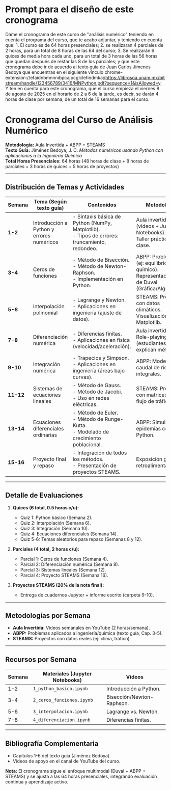# Prompt para el diseño de este cronograma

Dame el cronograma de este curso de "análisis numérico" teniendo en cuenta el programa del curso, que te acabo adjuntar, y teniendo en cuenta que: 1. El curso es de 64 horas presenciales; 2. se realizaran 4 parciales de 2 horas, para un total de 8 horas de las 64 del curso; 3. Se realizarán 6 quices de media hora cada uno, para un total de 3 horas de las 56 horas que quedan después de restar las 8 de los parciales;  y que este cronograma debe ir de acuerdo al texto guía de Juan Carlos Jimenes Bedoya que encuentras en el siguiente vínculo chrome-extension://efaidnbmnnnibpcajpcglclefindmkaj/https://librosoa.unam.mx/bitstream/handle/123456789/3416/MNPython.pdf?sequence=1&isAllowed=y. Y ten en cuenta para este cronograma, que el curso empieza el viernes  8 de agosto de 2025 en el horario de 2 a 6 de la tarde, es decir, se darán 4 horas de clase por semana, de un total de 16 semanas para el curso. 


# **Cronograma del Curso de Análisis Numérico**  
**Metodología:** Aula Invertida + ABPP + STEAMS  
**Texto Guía:** Jiménez Bedoya, J. C. *Métodos numéricos usando Python con aplicaciones a la Ingeniería Química*  
**Total Horas Presenciales:** 64 horas (48 horas de clase + 8 horas de parciales + 3 horas de quices + 5 horas de proyectos)  

---

## **Distribución de Temas y Actividades**  
| **Semana** | **Tema** (Según texto guía) | **Contenidos** | **Metodología** | **Evaluación** | **Horas** |  
|------------|-----------------------------|----------------|-----------------|----------------|-----------|  
| **1-2** | Introducción a Python y errores numéricos | - Sintaxis básica de Python (NumPy, Matplotlib).<br>- Tipos de errores: truncamiento, redondeo. | Aula invertida (videos + Jupyter Notebooks).<br>Taller práctico en clase. | Quiz 1 (Python básico). | 6 |  
| **3-4** | Ceros de funciones | - Método de Bisección.<br>- Método de Newton-Raphson.<br>- Implementación en Python. | ABPP: Problema real (ej: equilibrio químico).<br>Representaciones de Duval (Gráfica/Algebraica). | Parcial 1 (Bisección + Newton). | 6 |  
| **5-6** | Interpolación polinomial | - Lagrange y Newton.<br>- Aplicaciones en ingeniería (ajuste de datos). | STEAMS: Proyecto con datos climáticos.<br>Visualización con Matplotlib. | Quiz 2 (Interpolación). | 6 |  
| **7-8** | Diferenciación numérica | - Diferencias finitas.<br>- Aplicaciones en física (velocidad/aceleración). | Aula invertida + Role-playing (estudiantes explican métodos). | Parcial 2 (Diferenciación). | 6 |  
| **9-10** | Integración numérica | - Trapecios y Simpson.<br>- Aplicaciones en ingeniería (áreas bajo curvas). | ABPP: Modelar caudal de ríos con integrales. | Quiz 3 (Integración). | 6 |  
| **11-12** | Sistemas de ecuaciones lineales | - Método de Gauss.<br>- Método de Jacobi.<br>- Uso en redes eléctricas. | STEAMS: Proyecto con matrices (ej: flujo de tráfico). | Parcial 3 (Gauss + Jacobi). | 6 |  
| **13-14** | Ecuaciones diferenciales ordinarias | - Método de Euler.<br>- Método de Runge-Kutta.<br>- Modelado de crecimiento poblacional. | ABPP: Simulación de epidemias con Python. | Quiz 4 (Ecuaciones diferenciales). | 6 |  
| **15-16** | Proyecto final y repaso | - Integración de todos los métodos.<br>- Presentación de proyectos STEAMS. | Exposición grupal + retroalimentación. | Parcial 4 (Proyecto final). | 6 |  

---

## **Detalle de Evaluaciones**  
1. **Quices (6 total, 0.5 horas c/u):**  
   - Quiz 1: Python básico (Semana 2).  
   - Quiz 2: Interpolación (Semana 6).  
   - Quiz 3: Integración (Semana 10).  
   - Quiz 4: Ecuaciones diferenciales (Semana 14).  
   - Quiz 5-6: Temas aleatorios para repaso (Semanas 8 y 12).  

2. **Parciales (4 total, 2 horas c/u):**  
   - Parcial 1: Ceros de funciones (Semana 4).  
   - Parcial 2: Diferenciación numérica (Semana 8).  
   - Parcial 3: Sistemas lineales (Semana 12).  
   - Parcial 4: Proyecto STEAMS (Semana 16).  

3. **Proyectos STEAMS (20% de la nota final):**  
   - Entrega de cuadernos Jupyter + informe escrito (carpeta 9-10).  

---

## **Metodologías por Semana**  
- **Aula Invertida:** Videos semanales en YouTube (2 horas/semana).  
- **ABPP:** Problemas aplicados a ingeniería/química (texto guía, Cap. 3-5).  
- **STEAMS:** Proyectos con datos reales (ej: clima, tráfico).  

---

## **Recursos por Semana**  
| **Semana** | **Materiales** (Jupyter Notebooks) | **Videos** |  
|------------|-----------------------------------|------------|  
| 1-2 | `1_python_basico.ipynb` | Introducción a Python. |  
| 3-4 | `2_ceros_funciones.ipynb` | Bisección/Newton-Raphson. |  
| 5-6 | `3_interpolacion.ipynb` | Lagrange vs. Newton. |  
| 7-8 | `4_diferenciacion.ipynb` | Diferencias finitas. |  

---

## **Bibliografía Complementaria**  
- Capítulos 1-6 del texto guía (Jiménez Bedoya).  
- Videos de apoyo en el canal de YouTube del curso.  

**Nota:** El cronograma sigue el enfoque multimodal (Duval + ABPP + STEAMS) y se ajusta a las 64 horas presenciales, integrando evaluación continua y aprendizaje activo.